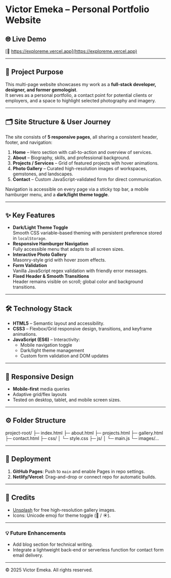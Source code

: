 # Victor Emeka – Personal Portfolio Website

## 🌐 Live Demo
[🔵 https://exploreme.vercel.app](https://exploreme.vercel.app)  

---

## 🎯 Project Purpose
This multi-page website showcases my work as a **full-stack developer, designer, and former gemologist**.  
It serves as a personal portfolio, a contact point for potential clients or employers, and a space to highlight selected photography and imagery.

---

## 🗂️ Site Structure & User Journey
The site consists of **5 responsive pages**, all sharing a consistent header, footer, and navigation:

1. **Home** – Hero section with call-to-action and overview of services.
2. **About** – Biography, skills, and professional background.
3. **Projects / Services** – Grid of featured projects with hover animations.
4. **Photo Gallery** – Curated high-resolution images of workspaces, gemstones, and landscapes.
5. **Contact** – Custom JavaScript-validated form for direct communication.

Navigation is accessible on every page via a sticky top bar, a mobile hamburger menu, and a **dark/light theme toggle**.

---

## ✨ Key Features
- **Dark/Light Theme Toggle**  
  Smooth CSS variable–based theming with persistent preference stored in `localStorage`.
- **Responsive Hamburger Navigation**  
  Fully accessible menu that adapts to all screen sizes.
- **Interactive Photo Gallery**  
  Masonry-style grid with hover zoom effects.
- **Form Validation**  
  Vanilla JavaScript regex validation with friendly error messages.
- **Fixed Header & Smooth Transitions**  
  Header remains visible on scroll; global color and background transitions.

---

## 🛠️ Technology Stack
- **HTML5** – Semantic layout and accessibility.
- **CSS3** – Flexbox/Grid responsive design, transitions, and keyframe animations.
- **JavaScript (ES6)** – Interactivity:
  - Mobile navigation toggle
  - Dark/light theme management
  - Custom form validation and DOM updates

---

## 📱 Responsive Design
- **Mobile-first** media queries
- Adaptive grid/flex layouts
- Tested on desktop, tablet, and mobile screen sizes.

---

## ⚙️ Folder Structure
project-root/
├─ index.html
├─ about.html
├─ projects.html
├─ gallery.html
├─ contact.html
├─ css/
│ └─ style.css
├─ js/
│ └─ main.js
└─ images/...

---

## 🚀 Deployment
1. **GitHub Pages**: Push to `main` and enable Pages in repo settings.  
2. **Netlify/Vercel**: Drag-and-drop or connect repo for automatic builds.

---

## 🔗 Credits
- [Unsplash](https://unsplash.com) for free high-resolution gallery images.
- Icons: Unicode emoji for theme toggle (🌙 / ☀️).

---

### 💡 Future Enhancements
- Add blog section for technical writing.
- Integrate a lightweight back-end or serverless function for contact form email delivery.

---

© 2025 Victor Emeka. All rights reserved.
